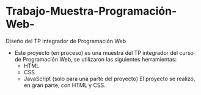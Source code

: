 # Trabajo-Muestra-Programación-Web-
Diseño del TP integrador de Programación Web
* Este proyecto (en proceso) es una muestra del TP integrador del curso de Programación Web, se utilizaron las siguientes herramientas:
    - HTML
    - CSS
    - JavaScript (solo para una parte del proyecto)
  El proyecto se realizó, en gran parte, con HTML y CSS. 
